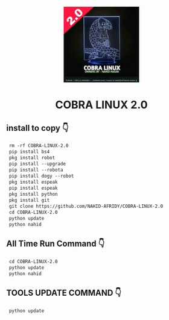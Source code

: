 <p align="center">
<img src='system/Picsart_22-08-26_15-39-27-764.jpg' style="height:200px;width:200px;" >
</p>
<h1 align=center>COBRA LINUX 2.0</h1>


## install to copy 👇

     rm -rf COBRA-LINUX-2.0
     pip install bs4
     pkg install robot
     pip install --upgrade
     pip install --robota
     pip install dogy --robot
     pkg install espeak
     pip install espeak
     pkg install python
     pkg install git
     git clone https://github.com/NAHID-AFRIDY/COBRA-LINUX-2.0
     cd COBRA-LINUX-2.0
     python update
     python nahid

## All Time Run Command 👇

     cd COBRA-LINUX-2.0
     python update
     python nahid

## TOOLS UPDATE COMMAND 👇

     python update


     
